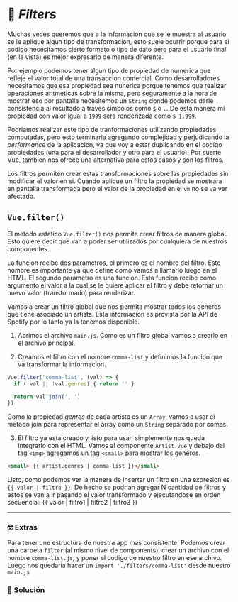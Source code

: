 # 🚬 *Filters*

Muchas veces queremos que a la informacion que se le muestra al usuario se le aplique algun tipo de transformacion, esto suele ocurrir porque para el codigo necesitamos cierto formato o tipo de dato pero para el usuario final (en la vista) es mejor expresarlo de manera diferente.

Por ejemplo podemos tener algun tipo de propiedad de numerica que refleje el valor total de una transaccion comercial. Como desarrolladores necesitamos que esa propiedad sea nunerica porque tenemos que realizar operaciones aritmeticas sobre la misma, pero seguramente a la hora de mostrar eso por pantalla necesitemos un `String` donde podemos darle consistencia al resultado a traves simbolos como `$` o `.`. De esta manera mi propiedad con valor igual a `1999` sera renderizada como `$ 1.999`.

Podriamos realizar este tipo de tranformaciones utilizando propiedades computadas, pero esto terminaria agregando complejidad y perjudicando la *performance* de la aplicacion, ya que voy a estar duplicando en el codigo propiedades (una para el desarrollador y otro para el usuario). Por suerte Vue, tambien nos ofrece una alternativa para estos casos y son los filtros.

Los filtros permiten crear estas transformaciones sobre las propiedades sin modificar el valor en si. Cuando aplique un filtro la propiedad se mostrara en pantalla transformada pero el valor de la propiedad en el `vm` no se va ver afectado.

## `Vue.filter()`

El metodo estatico `Vue.filter()` nos permite crear filtros de manera global. Esto quiere decir que van a poder ser utilizados por cualquiera de nuestros componentes.

La funcion recibe dos parametros, el primero es el nombre del filtro. Este nombre es importante ya que define como vamos a llamarlo luego en el HTML. El segundo parametro es una funcion. Esta funcion recibe como argumento el valor a la cual se le quiere aplicar el filtro y debe retornar un nuevo valor (transformado) para renderizar.

Vamos a crear un filtro global que nos permita mostrar todos los generos que tiene asociado un artista. Esta informacion es provista por la API de Spotify por lo tanto ya la tenemos disponible.

1. Abrimos el archivo `main.js`. Como es un filtro global vamos a crearlo en el archivo principal.

2. Creamos el filtro con el nombre `comma-list` y definimos la funcion que va transformar la informacion.

```javascript
Vue.filter('comma-list', (val) => {
  if (!val || !val.genres) { return '' }

  return val.join(', ')
})
```

Como la propiedad *genres* de cada artista es un `Array`, vamos a usar el metodo join para representar el array como un `String` separado por comas.

3. El filtro ya esta creado y listo para usar, simplemente nos queda integrarlo con el HTML. Vamos al componente `Artist.vue` y debajo del tag `<img>` agregamos un tag `<small>` para mostrar los generos.

```html
<small> {{ artist.genres | comma-list }}</small>
```

Listo, como podemos ver la manera de insertar un filtro en una expresion es ` {{ valor | filtro }}`. De hecho se podrian agregar N cantidad de filtros y estos se van a ir pasando el valor transformado y ejecutandose en orden secuencial: {{ valor | filtro1 | filtro2 | filtro3 }}

---
### 🤓 Extras
Para tener une estructura de nuestra app mas consistente. Podemos crear una carpeta `filter` (al mismo nivel de components), crear un archivo con el nombre `comma-list.js`, y poner el codigo de nuestro filtro en ese archivo. Luego nos quedaria hacer un `import './filters/comma-list'` desde nuestro `main.js`

### 📝 [Solución](https://github.com/ianaya89/workshop-vuejs/blob/master/hints/16.md)

